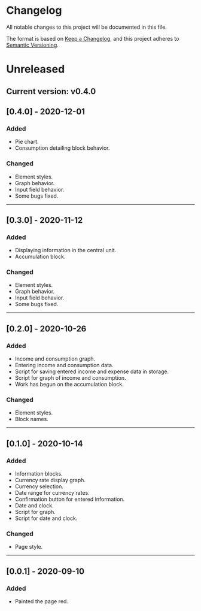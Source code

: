 # Changelog
All notable changes to this project will be documented in this file.

The format is based on [Keep a Changelog](https://keepachangelog.com/en/1.0.0/),
and this project adheres to [Semantic Versioning](https://semver.org/spec/v2.0.0.html).

# Unreleased
## Current version: v0.4.0

## [0.4.0] - 2020-12-01
### Added
- Pie chart.
- Consumption detailing block behavior.

### Changed
- Element styles.
- Graph behavior.
- Input field behavior.
- Some bugs fixed.
-------
## [0.3.0] - 2020-11-12
### Added
- Displaying information in the central unit.
- Accumulation block.

### Changed
- Element styles.
- Graph behavior.
- Input field behavior.
- Some bugs fixed.
-------
## [0.2.0] - 2020-10-26
### Added
- Income and consumption graph.
- Entering income and consumption data.
- Script for saving entered income and expense data in storage.
- Script for graph of income and consumption.
- Work has begun on the accumulation block.

### Changed
- Element styles.
- Block names.
-------
## [0.1.0] - 2020-10-14
### Added
- Information blocks.
- Сurrency rate display graph.
- Currency selection.
- Date range for currency rates.
- Confirmation button for entered information.
- Date and clock.
- Script for graph.
- Script for date and clock.

### Changed
- Page style.
-------
## [0.0.1] - 2020-09-10
### Added
- Painted the page red.